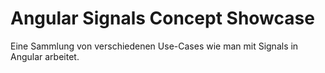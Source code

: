 # Angular Signals Concept Showcase
Eine Sammlung von verschiedenen Use-Cases wie man mit Signals in Angular arbeitet.